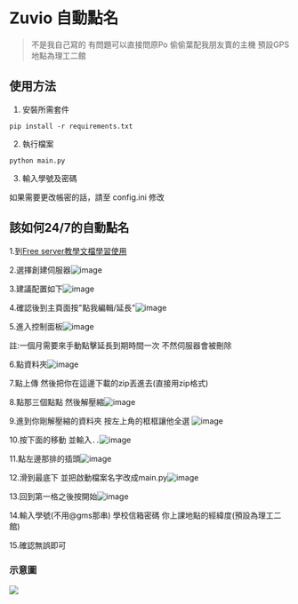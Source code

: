 # Zuvio 自動點名

> 不是我自己寫的 
> 有問題可以直接問原Po
> 偷偷葉配我朋友賣的主機
> 預設GPS地點為理工二館

## 使用方法

1. 安裝所需套件
```
pip install -r requirements.txt
```

2. 執行檔案
```
python main.py
```

3. 輸入學號及密碼

如果需要更改帳密的話，請至 config.ini 修改

## 該如何24/7的自動點名
1.到[Free server教學文檔學習使用](https://docs.freeserver.tw/start/start)

2.選擇創建伺服器![image](https://github.com/user-attachments/assets/ecee1bbe-25b6-4ace-849e-f1ffe44e59c9)

3.建議配置如下![image](https://github.com/user-attachments/assets/545ae48f-e485-4c28-bd60-8342999750f8)

4.確認後到主頁面按"點我編輯/延長"![image](https://github.com/user-attachments/assets/1d28acea-887e-4ca1-813d-469c837cfc46)

5.進入控制面板![image](https://github.com/user-attachments/assets/d0f6b54d-6906-4d33-ad75-7f43f94a0789)

註:一個月需要來手動點擊延長到期時間一次 不然伺服器會被刪除

6.點資料夾![image](https://github.com/user-attachments/assets/570f4f8a-0779-478d-84a2-4780c500a630)

7.點上傳 然後把你在這邊下載的zip丟進去(直接用zip格式)

8.點那三個點點 然後解壓縮![image](https://github.com/user-attachments/assets/9a07b7c7-0910-4775-992f-81b8df9bd1da)

9.進到你剛解壓縮的資料夾 按左上角的框框讓他全選 ![image](https://github.com/user-attachments/assets/839484f3-51ba-4008-ae24-b2cc69ec4ded)

10.按下面的移動 並輸入```..```![image](https://github.com/user-attachments/assets/b95ee3b8-db77-4057-9ade-96540f76bbe3)

11.點左邊那排的插頭![image](https://github.com/user-attachments/assets/16c70951-d051-4f46-ae3a-4c4f77b85457)

12.滑到最底下 並把啟動檔案名字改成main.py![image](https://github.com/user-attachments/assets/830a5ab6-853d-4fca-bde1-7e5f53c01be7)

13.回到第一格之後按開始![image](https://github.com/user-attachments/assets/9ca556a8-a5fc-4de9-a7ae-b0446d2bb9f7)

14.輸入學號(不用@gms那串) 學校信箱密碼 你上課地點的經緯度(預設為理工二館)

15.確認無誤即可










### 示意圖

![](https://github.com/user-attachments/assets/412dd569-d75d-4aad-83c4-e03431a883e1)


